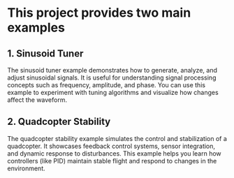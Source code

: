 # This project provides two main examples

## 1. Sinusoid Tuner

The sinusoid tuner example demonstrates how to generate, analyze, and adjust sinusoidal signals. It is useful for understanding signal processing concepts such as frequency, amplitude, and phase. You can use this example to experiment with tuning algorithms and visualize how changes affect the waveform.

## 2. Quadcopter Stability

The quadcopter stability example simulates the control and stabilization of a quadcopter. It showcases feedback control systems, sensor integration, and dynamic response to disturbances. This example helps you learn how controllers (like PID) maintain stable flight and respond to changes in the environment.
